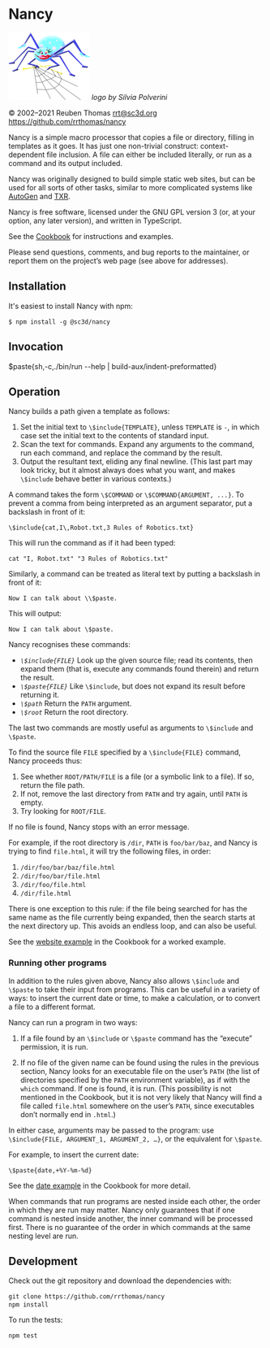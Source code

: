 # Nancy

![logo](logo/nancy-small.png) _logo by Silvia Polverini_

© 2002–2021 Reuben Thomas <rrt@sc3d.org>  
<https://github.com/rrthomas/nancy>

Nancy is a simple macro processor that copies a file or directory, filling
in templates as it goes. It has just one non-trivial construct:
context-dependent file inclusion. A file can either be included literally,
or run as a command and its output included.

Nancy was originally designed to build simple static web sites, but can be
used for all sorts of other tasks, similar to more complicated systems like
[AutoGen] and [TXR].

[AutoGen]: http://autogen.sourceforge.net
[TXR]: http://www.nongnu.org/txr

Nancy is free software, licensed under the GNU GPL version 3 (or, at your
option, any later version), and written in TypeScript.

See the [Cookbook](Cookbook.md) for instructions and examples.

Please send questions, comments, and bug reports to the maintainer, or
report them on the project’s web page (see above for addresses).

## Installation

It's easiest to install Nancy with npm:

```
$ npm install -g @sc3d/nancy
```

## Invocation

$paste{sh,-c,./bin/run --help | build-aux/indent-preformatted}

## Operation <a name="operation"></a>

Nancy builds a path given a template as follows:

1. Set the initial text to `\$include{TEMPLATE}`, unless `TEMPLATE` is `-`,
   in which case set the initial text to the contents of standard input.
2. Scan the text for commands. Expand any arguments to the command, run each
   command, and replace the command by the result.
3. Output the resultant text, eliding any final newline. (This last part may
   look tricky, but it almost always does what you want, and makes
   `\$include` behave better in various contexts.)

A command takes the form `\$COMMAND` or `\$COMMAND{ARGUMENT, ...}`. To
prevent a comma from being interpreted as an argument separator, put a
backslash in front of it:

    \$include{cat,I\,Robot.txt,3 Rules of Robotics.txt}

This will run the command as if it had been typed:

    cat "I, Robot.txt" "3 Rules of Robotics.txt"

Similarly, a command can be treated as literal text by putting a backslash in front of it:

    Now I can talk about \\$paste.

This will output:

    Now I can talk about \$paste.

Nancy recognises these commands:

* *`\$include{FILE}`* Look up the given source file; read its contents, then
  expand them (that is, execute any commands found therein) and return the
  result.
* *`\$paste{FILE}`* Like `\$include`, but does not expand its result before
  returning it.
* *`\$path`* Return the `PATH` argument.
* *`\$root`* Return the root directory.

The last two commands are mostly useful as arguments to `\$include` and
`\$paste`.

To find the source file `FILE` specified by a `\$include{FILE}` command,
Nancy proceeds thus:

1. See whether `ROOT/PATH/FILE` is a file (or a symbolic link to a file). If
   so, return the file path.
2. If not, remove the last directory from `PATH` and try again, until `PATH`
   is empty.
3. Try looking for `ROOT/FILE`.

If no file is found, Nancy stops with an error message.

For example, if the root directory is `/dir`, `PATH` is `foo/bar/baz`, and
Nancy is trying to find `file.html`, it will try the following files, in
order:

1. `/dir/foo/bar/baz/file.html`
2. `/dir/foo/bar/file.html`
3. `/dir/foo/file.html`
4. `/dir/file.html`

There is one exception to this rule: if the file being searched for has the
same name as the file currently being expanded, then the search starts at
the next directory up. This avoids an endless loop, and can also be useful.

See the [website example](Cookbook.md#website-example) in the Cookbook for a
worked example.

### Running other programs

In addition to the rules given above, Nancy also allows `\$include` and
`\$paste` to take their input from programs. This can be useful in a variety
of ways: to insert the current date or time, to make a calculation, or to
convert a file to a different format.

Nancy can run a program in two ways:

1. If a file found by an `\$include` or `\$paste` command has the “execute”
   permission, it is run.

2. If no file of the given name can be found using the rules in the previous
   section, Nancy looks for an executable file on the user’s `PATH` (the
   list of directories specified by the `PATH` environment variable), as if
   with the `which` command. If one is found, it is run. (This possibility
   is not mentioned in the Cookbook, but it is not very likely that
   Nancy will find a file called `file.html` somewhere on the user’s `PATH`,
   since executables don’t normally end in `.html`.)

In either case, arguments may be passed to the program: use `\$include{FILE,
ARGUMENT_1, ARGUMENT_2, …}`, or the equivalent for `\$paste`.

For example, to insert the current date:

    \$paste{date,+%Y-%m-%d}

See the [date example](Cookbook.md#date-example) in the Cookbook for more
detail.

When commands that run programs are nested inside each other, the order in
which they are run may matter. Nancy only guarantees that if one command is
nested inside another, the inner command will be processed first. There is
no guarantee of the order in which commands at the same nesting level are
run.

[FIXME]: # (Add example where this is significant)

## Development

Check out the git repository and download the dependencies with:

    git clone https://github.com/rrthomas/nancy
    npm install

To run the tests:

    npm test
